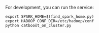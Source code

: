 For development, you can run the service:

    export SPARK_HOME=$(find_spark_home.py)
    export HADOOP_CONF_DIR=/etc/hadoop/conf
    python catboost_on_cluster.py


